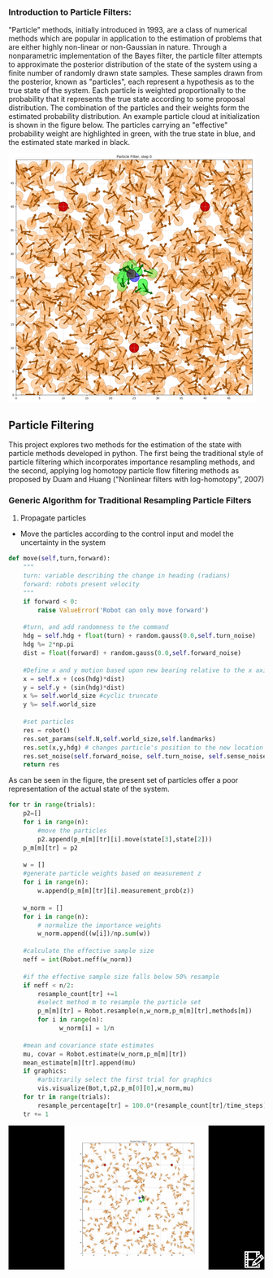 ### Introduction to Particle Filters:

"Particle" methods, initially introduced in 1993,  are a class of numerical
methods which are popular in application to the estimation of problems that are
either highly non-linear or non-Gaussian in nature. Through a nonparametric implementation of the Bayes filter, the particle filter attempts to approximate the posterior distribution of the state of the system using a finite number of randomly drawn state samples. These samples drawn from the posterior, known as "particles",  each represent a hypothesis as to the true state of the system. Each particle is weighted proportionally to the probability that it represents the true state according to some proposal distribution. The combination of the particles and their weights form the estimated probability distribution. An example particle cloud at initialization is shown in the figure below. The particles carrying an "effective" probability weight are highlighted in green, with the true state in blue, and the estimated state marked in black.

  ![Particle Cloud](graphics0_1.png)

## Particle Filtering
 This project explores two methods for the estimation of the state with particle methods developed in python. The first being the traditional style of particle filtering which incorporates importance resampling methods, and the second, applying log homotopy particle flow filtering methods as proposed by Duam and Huang ("Nonlinear filters with log-homotopy", 2007)

 ### Generic Algorithm for Traditional Resampling Particle Filters


1. Propagate particles
  * Move the particles according to the control input and model the uncertainty in the system

  ```python
  def move(self,turn,forward):
      """
      turn: variable describing the change in heading (radians)
      forward: robots present velocity
      """
      if forward < 0:
          raise ValueError('Robot can only move forward')

      #turn, and add randomness to the command
      hdg = self.hdg + float(turn) + random.gauss(0.0,self.turn_noise)
      hdg %= 2*np.pi
      dist = float(forward) + random.gauss(0.0,self.forward_noise)

      #Define x and y motion based upon new bearing relative to the x axis
      x = self.x + (cos(hdg)*dist)
      y = self.y + (sin(hdg)*dist)
      x %= self.world_size #cyclic truncate
      y %= self.world_size

      #set particles
      res = robot()
      res.set_params(self.N,self.world_size,self.landmarks)
      res.set(x,y,hdg) # changes particle's position to the new location
      res.set_noise(self.forward_noise, self.turn_noise, self.sense_noise)
      return res
  ```

 As can be seen in the figure, the present set of particles offer a poor representation of the actual state of the system.


```python
for tr in range(trials):
    p2=[]
    for i in range(n):
        #move the particles
        p2.append(p_m[m][tr][i].move(state[3],state[2]))
    p_m[m][tr] = p2

    w = []
    #generate particle weights based on measurement z
    for i in range(n):
        w.append(p_m[m][tr][i].measurement_prob(z))

    w_norm = []
    for i in range(n):
        # normalize the importance weights
        w_norm.append((w[i])/np.sum(w))

    #calculate the effective sample size
    neff = int(Robot.neff(w_norm))

    #if the effective sample size falls below 50% resample
    if neff < n/2:
        resample_count[tr] +=1
        #select method m to resample the particle set
        p_m[m][tr] = Robot.resample(n,w_norm,p_m[m][tr],methods[m])
        for i in range(n):
              w_norm[i] = 1/n

    #mean and covariance state estimates
    mu, covar = Robot.estimate(w_norm,p_m[m][tr])
    mean_estimate[m][tr].append(mu)
    if graphics:
        #arbitrarily select the first trial for graphics
        vis.visualize(Bot,t,p2,p_m[0][0],w_norm,mu)
    for tr in range(trials):
        resample_percentage[tr] = 100.0*(resample_count[tr]/time_steps)
    tr += 1
```

![GIF](ParticleFilterTracking.gif)

